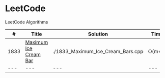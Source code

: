 # LeetCode
LeetCode Algorithms

| # | Title | Solution | Time | Space | Diffculty | Notes |
| --- | --- | --- | --- | --- | --- | --- |
| 1833 | [Maximum Ice Cream Bar](https://leetcode.com/problems/maximum-ice-cream-bars/) | ./1833_Maximum_Ice_Cream_Bars.cpp | O(m+n) | O(m) | Medium | Greedy, Counting Sort |
| --- | --- | --- | --- | --- | --- | --- |



